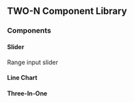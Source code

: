 ## TWO-N Component Library

### Components

#### Slider
Range input slider

#### Line Chart

#### Three-In-One